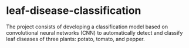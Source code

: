 # leaf-disease-classification
The project consists of developing a classification model based on convolutional neural networks (CNN) to automatically detect and classify leaf diseases of three plants: potato, tomato, and pepper.
